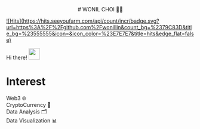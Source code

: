 <div align=center>
  # WONIL CHOI 🐱‍🏍
</div>  

[![Hits](https://hits.seeyoufarm.com/api/count/incr/badge.svg?        url=https%3A%2F%2Fgithub.com%2Fwonillin&count_bg=%2379C83D&title_bg=%23555555&icon=&icon_color=%23E7E7E7&title=hits&edge_flat=false)](https://hits.seeyoufarm.com)

Hi there! <img src="https://www.emojiall.com/images/240/skype/1f525.png" width="30px">

<h1> Interest </h1>
    Web3 🌐<br/>
    CryptoCurrency 🍕<br/>
    Data Analysis 🗂️<br/>
    Data Visualization 📊<br/>
 

